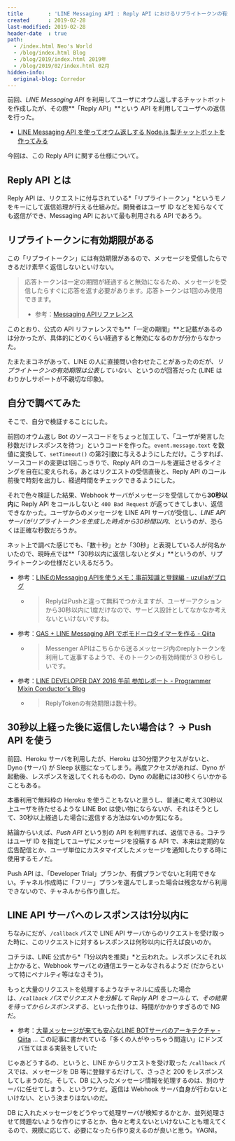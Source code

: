 ```yaml
---
title        : 'LINE Messaging API : Reply API におけるリプライトークンの有効期限は30秒 (独自調べ)'
created      : 2019-02-28
last-modified: 2019-02-28
header-date  : true
path:
  - /index.html Neo's World
  - /blog/index.html Blog
  - /blog/2019/index.html 2019年
  - /blog/2019/02/index.html 02月
hidden-info:
  original-blog: Corredor
---
```


前回、*LINE Messaging API* を利用してユーザにオウム返しするチャットボットを作成したが、その際**「Reply API」**という API を利用してユーザへの返信を行った。

- [LINE Messaging API を使ってオウム返しする Node.js 製チャットボットを作ってみる](/blog/2019/02/27-01.html)

今回は、この Reply API に関する仕様について。

## Reply API とは

Reply API は、リクエストに付与されている*「リプライトークン」*というモノをキーにして返信処理が行える仕組みだ。開発者はユーザ ID などを知らなくても返信ができ、Messaging API において最も利用される API であろう。

## リプライトークンに有効期限がある

この「リプライトークン」には有効期限があるので、メッセージを受信したらできるだけ素早く返信しないといけない。

> 応答トークンは一定の期間が経過すると無効になるため、メッセージを受信したらすぐに応答を返す必要があります。応答トークンは1回のみ使用できます。
> 
> - 参考：[Messaging APIリファレンス](https://developers.line.biz/ja/reference/messaging-api/#send-reply-message)

このとおり、公式の API リファレンスでも**「一定の期間」**と記載があるのは分かったが、具体的にどのくらい経過すると無効になるのかが分からなかった。

たまたまコネがあって、LINE の人に直接問い合わせたことがあったのだが、*リプライトークンの有効期限は公表していない*、というのが回答だった (LINE はわりかしサポートが不親切な印象)。

## 自分で調べてみた

そこで、自分で検証することにした。

前回のオウム返し Bot のソースコードをちょっと加工して、「ユーザが発言した秒数だけレスポンスを待つ」というコードを作った。`event.message.text` を数値に変換して、`setTimeout()` の第2引数に与えるようにしただけ。こうすれば、ソースコードの変更は1回こっきりで、Reply API のコールを遅延させるタイミングを自在に変えられる。あとはリクエストの受信直後と、Reply API のコール前後で時刻を出力し、経過時間をチェックできるようにした。

それで色々検証した結果、Webhook サーバがメッセージを受信してから**30秒以内**に Reply API をコールしないと `400 Bad Request` が返ってきてしまい、返信できなかった。ユーザからのメッセージを LINE API サーバが受信し、*LINE API サーバがリプライトークンを生成した時点から30秒間以内*、というのが、恐らくは正確な秒数だろうか。

ネット上で調べた感じでも、「数十秒」とか「30秒」と表現している人が何名かいたので、現時点では**「30秒以内に返信しないとダメ」**というのが、リプライトークンの仕様だといえるだろう。

- 参考：[LINEのMessaging APIを使うメモ：事前知識と登録編 - uzullaがブログ](https://uzulla.hateblo.jp/entry/2016/10/06/230309)
  - > ReplyはPushと違って無料でつかえますが、ユーザーアクションから30秒以内に1度だけなので、サービス設計としてなかなか考えないといけないですね。
- 参考：[GAS + LINE Messaging API でポモドーロタイマーを作る - Qiita](https://qiita.com/ebijun1007/items/363e5e4d989e919ad997)
  - > Messenger APIはこちらから送るメッセージ内のreplyトークンを利用して返事するようで、そのトークンの有効時間が３０秒らしいです。
- 参考：[LINE DEVELOPER DAY 2016 午前 参加レポート - Programmer Mixin Conductor's Blog](http://jumperson.hatenablog.com/entry/2016/09/29/121117)
  - > ReplyTokenの有効期限は数十秒。

## 30秒以上経った後に返信したい場合は？ → Push API を使う

前回、Heroku サーバを利用したが、Heroku は30分間アクセスがないと、Dyno (サーバ) が Sleep 状態になってしまう。再度アクセスがあれば、Dyno が起動後、レスポンスを返してくれるものの、Dyno の起動には30秒くらいかかることもある。

本番利用で無料枠の Heroku を使うこともないと思うし、普通に考えて30秒以上ユーザを待たせるような LINE Bot は使い物にならないが、それはそうとして、30秒以上経過した場合に返信する方法はないのか気になる。

結論からいえば、*Push API* という別の API を利用すれば、返信できる。コチラはユーザ ID を指定してユーザにメッセージを投稿する API で、本来は定期的な広告配信とか、ユーザ単位にカスタマイズしたメッセージを通知したりする時に使用するモノだ。

Push API は、「Developer Trial」プランか、有償プランでないと利用できない。チャネル作成時に「フリー」プランを選んでしまった場合は残念ながら利用できないので、チャネルから作り直しだ。

## LINE API サーバへのレスポンスは1分以内に

ちなみにだが、`/callback` パスで LINE API サーバからのリクエストを受け取った時に、このリクエストに対するレスポンスは何秒以内に行えば良いのか。

コチラは、LINE 公式から*「1分以内を推奨」*と云われた。レスポンスにそれ以上かかると、Webhook サーバとの通信エラーとみなされるようだ (だからといって特にペナルティ等はなさそう)。

もっと大量のリクエストを処理するようなチャネルに成長した場合は、*`/callback` パスでリクエストを分解して Reply API をコールして、その結果を待ってからレスポンスする*、といった作りは、時間がかかりすぎるので NG だ。

- 参考：[大量メッセージが来ても安心なLINE BOTサーバのアーキテクチャ - Qiita](https://qiita.com/yoichiro6642/items/6d4c7309210af20a5c8f) … この記事に書かれている「多くの人がやっちゃう間違い」にドンズバ当てはまる実装をしていた

じゃあどうするの、というと、LINE からリクエストを受け取った `/callback` パスでは、メッセージを DB 等に登録するだけして、さっさと 200 をレスポンスしてしまうのだ。そして、DB に入ったメッセージ情報を処理するのは、別のサーバに任せてしまう、というワケだ。返信は Webhook サーバ自身が行わないといけない、という決まりはないのだ。

DB に入れたメッセージをどうやって処理サーバが検知するかとか、並列処理させて問題ないような作りにするとか、色々と考えないといけないことも増えてくるので、規模に応じて、必要になったら作り変えるのが良いと思う。YAGNI。

